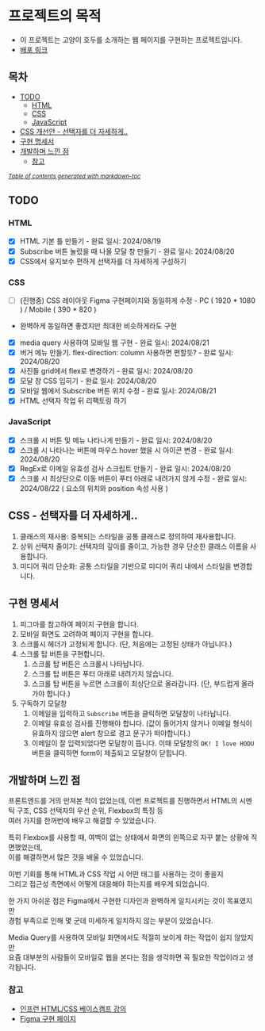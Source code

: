# 프로젝트의 목적
* 이 프로젝트는 고양이 호두를 소개하는 웹 페이지를 구현하는 프로젝트입니다.
* [배포 링크](https://sqrt3.github.io/fe-project)

## 목차
  * [TODO](#todo)
    + [HTML](#html)
    + [CSS](#css)
    + [JavaScript](#javascript)
  * [CSS 개선안 - 선택자를 더 자세하게..](#css---선택자를-더-자세하게)
  * [구현 명세서](#구현-명세서)
  * [개발하며 느낀 점](#개발하며-느낀-점)
    + [참고](#참고)

<small><i><a href='http://ecotrust-canada.github.io/markdown-toc/'>Table of contents generated with markdown-toc</a></i></small>


## TODO
### HTML
- [X] HTML 기본 틀 만들기 - 완료 일시: 2024/08/19
- [X] Subscribe 버튼 눌렀을 때 나올 모달 창 만들기 - 완료 일시: 2024/08/20
- [X] CSS에서 유지보수 편하게 선택자를 더 자세하게 구성하기

### CSS
- [ ] (진행중) CSS 레이아웃 Figma 구현페이지와 동일하게 수정 - PC ( 1920 * 1080 ) / Mobile ( 390 * 820 )
- 완벽하게 동일하면 좋겠지만 최대한 비슷하게라도 구현
- [X] media query 사용하여 모바일 웹 구현 - 완료 일시: 2024/08/21
- [X] 버거 메뉴 만들기. flex-direction: column 사용하면 편할듯? - 완료 일시: 2024/08/20
- [X] 사진들 grid에서 flex로 변경하기 - 완료 일시: 2024/08/20
- [X] 모달 창 CSS 입히기 - 완료 일시: 2024/08/20
- [X] 모바일 웹에서 Subscribe 버튼 위치 수정 - 완료 일시: 2024/08/21
- [X] HTML 선택자 작업 뒤 리팩토링 하기

### JavaScript
- [X] 스크롤 시 버튼 및 메뉴 나타나게 만들기 - 완료 일시: 2024/08/20
- [X] 스크롤 시 나타나는 버튼에 마우스 hover 했을 시 아이콘 변경 - 완료 일시: 2024/08/20
- [X] RegEx로 이메일 유효성 검사 스크립트 만들기 - 완료 일시: 2024/08/20
- [X] 스크롤 시 최상단으로 이동 버튼이 푸터 아래로 내려가지 않게 수정 - 완료 일시: 2024/08/22 ( 요소의 위치와 position 속성 사용 )

## CSS - 선택자를 더 자세하게..
1. 클래스의 재사용: 중복되는 스타일을 공통 클래스로 정의하여 재사용합니다.
2. 상위 선택자 줄이기: 선택자의 깊이를 줄이고, 가능한 경우 단순한 클래스 이름을 사용합니다.
3. 미디어 쿼리 단순화: 공통 스타일을 기반으로 미디어 쿼리 내에서 스타일을 변경합니다.

## 구현 명세서
1. 피그마를 참고하여 페이지 구현을 합니다.
2. 모바일 화면도 고려하여 페이지 구현을 합니다.
3. 스크롤시 헤더가 고정되게 합니다. (단, 처음에는 고정된 상태가 아닙니다.)
4. 스크롤 탑 버튼을 구현합니다. 
    1. 스크롤 탑 버튼은 스크롤시 나타납니다.
    2. 스크롤 탑 버튼은 푸터 아래로 내려가지 않습니다.
    3. 스크롤 탑 버튼을 누르면 스크롤이 최상단으로 올라갑니다. (단, 부드럽게 올라가야 합니다.)
5. 구독하기 모달창
    1. 이메일을 입력하고 `Subscribe` 버튼을 클릭하면 모달창이 나타납니다.
    2. 이메일 유효성 검사를 진행해야 합니다. (값이 들어가지 않거나 이메일 형식이 유효하지 않으면 alert 창으로 경고 문구가 떠야합니다.)
    3. 이메일이 잘 입력되었다면 모달창이 뜹니다. 이때 모달창의 `OK! I love HODU` 버튼을 클릭하면 form이 제출되고 모달창이 닫힙니다.
  
## 개발하며 느낀 점
프론트엔드를 거의 만져본 적이 없었는데, 이번 프로젝트를 진행하면서 HTML의 시멘틱 구조, CSS 선택자의 우선 순위, Flexbox의 특징 등<br />
여러 가지를 한꺼번에 배우고 해결할 수 있었습니다.<br />

특히 Flexbox를 사용할 때, 여백이 없는 상태에서 화면의 왼쪽으로 자꾸 붙는 상황에 직면했었는데,<br />
이를 해결하면서 많은 것을 배울 수 있었습니다.<br />

이번 기회를 통해 HTML과 CSS 작업 시 어떤 태그를 사용하는 것이 좋을지<br />
그리고 접근성 측면에서 어떻게 대응해야 하는지를 배우게 되었습니다.<br />

한 가지 아쉬운 점은 Figma에서 구현한 디자인과 완벽하게 일치시키는 것이 목표였지만<br />
경험 부족으로 인해 몇 군데 미세하게 일치하지 않는 부분이 있었습니다.<br />

Media Query를 사용하여 모바일 화면에서도 적절히 보이게 하는 작업이 쉽지 않았지만<br />
요즘 대부분의 사람들이 모바일로 웹을 본다는 점을 생각하면 꼭 필요한 작업이라고 생각됩니다.

### 참고
- [인프런 HTML/CSS 베이스캠프 강의](https://www.inflearn.com/course/html-css-%EB%B2%A0%EC%9D%B4%EC%8A%A4%EC%BA%A0%ED%94%84)
- [Figma 구현 페이지](https://www.figma.com/design/s9RCnA6dSi3QHHeMDFHKE6/EST-%EC%98%A4%EB%A5%B4%EB%AF%B8(BE)_HTML%2FCSS%2FJS?node-id=104924-12&t=bBf7xI1ULuudbZps-0)

